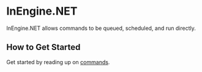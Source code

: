 # InEngine.NET
 
InEngine.NET allows commands to be queued, scheduled, and run directly. 


## How to Get Started

Get started by reading up on [commands](commands).